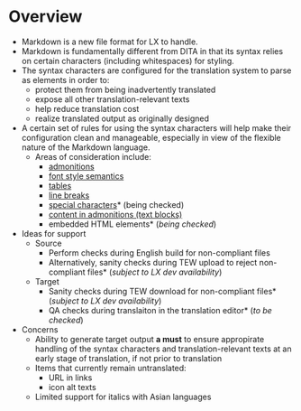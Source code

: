 # Overview

* Markdown is a new file format for LX to handle.
* Markdown is fundamentally different from DITA in that its syntax relies on certain characters (including whitespaces) for styling.
* The syntax characters are configured for the translation system to parse as elements in order to:
    * protect them from being inadvertently translated
    * expose all other translation-relevant texts
    * help reduce translation cost
    * realize translated output as originally designed
* A certain set of rules for using the syntax characters will help make their configuration clean and manageable, especially in view of the flexible nature of the Markdown language.
    * Areas of consideration include:
        * [admonitions](admonitions.md)
        * [font style semantics](font_style.md)
        * [tables](tables.md)
        * [line breaks](line_breaks.md)
        * [special characters](special_characters.md)\* (being checked)
        * [content in admonitions (text blocks)](text_block_content.md)
        * embedded HTML elements\* (*being checked*)
* Ideas for support
    * Source
        * Perform checks during English build for non-compliant files
        * Alternatively, sanity checks during TEW upload to reject non-compliant files\* (*subject to LX dev availability*)
    * Target
        * Sanity checks during TEW download for non-compliant files\* (*subject to LX dev availability*)
        * QA checks during translaiton in the translation editor\* (*to be checked*)
* Concerns
    * Ability to generate target output **a must** to ensure appropirate handling of the syntax characters and translation-relevant texts at an early stage of translation, if not prior to translation
    * Items that currently remain untranslated:
        * URL in links
        * icon alt texts
    * Limited support for italics with Asian languages
